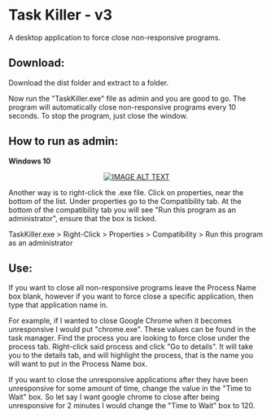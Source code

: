 # Task Killer - v3

A desktop application to force close non-responsive programs.


## Download:

Download the dist folder and extract to a folder.

Now run the "TaskKiller.exe" file as admin and you are good to go.
The program will automatically close non-responsive programs every 10 seconds.
To stop the program, just close the window.


## How to run as admin:
**Windows 10**
<div align="center">
  <a href="https://www.youtube.com/watch?v=CwxVFUXhUqE"><img src="https://img.youtube.com/vi/CwxVFUXhUqE/0.jpg" alt="IMAGE ALT TEXT"></a>
</div>

Another way is to right-click the .exe file.  Click on properties, near the bottom of the list.
Under properties go to the Compatibility tab.  At the bottom of the compatibility tab you will see "Run this program as an administrator", ensure that the box is ticked.

TaskKiller.exe > Right-Click > Properties > Compatibility > Run this program as an administrator


## Use:

If you want to close all non-responsive programs leave the Process Name box blank, however if you want to force close a specific application, then type that application name in.

For example, if I wanted to close Google Chrome when it becomes unresponsive I would put "chrome.exe".  These values can be found in the task manager.  Find the process you are looking to force close under the process tab.  Right-click said process and click "Go to details".  It will take you to the details tab, and will highlight the process, that is the name you will want to put in the Process Name box.

If you want to close the unresponsive applications after they have been unresponsive for some amount of time, change the value in the "Time to Wait" box.  So let say I want google chrome to close after being unresponsive for 2 minutes I would change the "Time to Wait" box to 120.

